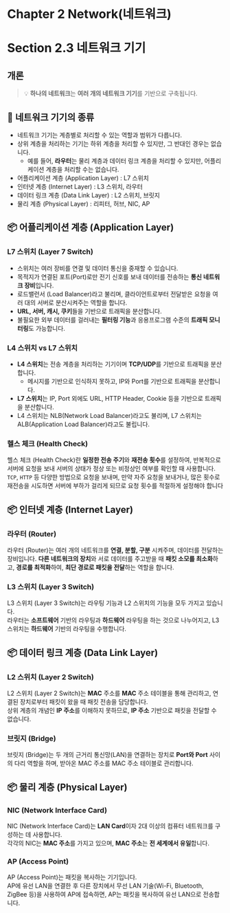 # Chapter 2 Network(네트워크)

# Section 2.3 네트워크 기기

## 개론

> 💡 **하나의 네트워크**는 **여러 개의 네트워크 기기**를 기반으로 구축됩니다.
>

## 📌 네트워크 기기의 종류

- 네트워크 기기는 계층별로 처리할 수 있는 역할과 범위가 다릅니다.
- 상위 계층을 처리하는 기기는 하위 계층을 처리할 수 있지만, 그 반대인 경우는 없습니다.
    - 예를 들어, **라우터**는 물리 계층과 데이터 링크 계층을 처리할 수 있지만, 어플리케이션 계층을 처리할 수는 없습니다.
- 어플리케이션 계층 (Application Layer) : L7 스위치
- 인터넷 계층 (Internet Layer) : L3 스위치, 라우터
- 데이터 링크 계층 (Data Link Layer) : L2 스위치, 브릿지
- 물리 계층 (Physical Layer) : 리피터, 허브, NIC, AP

## 📦 어플리케이션 계층 (Application Layer)

### L7 스위치 (Layer 7 Switch)

- 스위치는 여러 장비를 연결 및 데이터 통신을 중재할 수 있습니다.
- 목적지가 연결된 포트(Port)로만 전기 신호를 보내 데이터를 전송하는 **통신 네트워크 장비**입니다.
- 로드밸런서 (Load Balancer)라고 불리며, 클라이언트로부터 전달받은 요청을 여러 대의 서버로 분산시켜주는 역할을 합니다.
- **URL, 서버, 캐시, 쿠키**들을 기반으로 트래픽을 분산합니다.
- 불필요한 외부 데이터를 걸러내는 **필터링 기능**과 응용프로그램 수준의 **트래픽 모니터링**도 가능합니다.

### L4 스위치 vs L7 스위치

- **L4 스위치**는 전송 계층을 처리하는 기기이며 **TCP/UDP**를 기반으로 트래픽을 분산합니다.
    - 메시지를 기반으로 인식하지 못하고, IP와 Port를 기반으로 트래픽을 분산합니다.
- **L7 스위치**는 IP, Port 외에도 URL, HTTP Header, Cookie 등을 기반으로 트래픽을 분산합니다.
- L4 스위치는 NLB(Network Load Balancer)라고도 불리며, L7 스위치는 ALB(Application Load Balancer)라고도 불립니다.

### 헬스 체크 (Health Check)

헬스 체크 (Health Check)란 **일정한 전송 주기**와 **재전송 횟수**를 설정하여, 반복적으로 서버에 요청을 보내 서버의 상태가 정상 또는 비정상인 여부를 확인할 때 사용합니다.    
`TCP`, `HTTP` 등 다양한 방법으로 요청을 보내며, 만약 자주 요청을 보내거나, 많은 횟수로 재전송을 시도하면 서버에 부하가 걸리게 되므로 요청 횟수를 적절하게 설정해야 합니다

## 📦 인터넷 계층 (Internet Layer)

### 라우터 (Router)

라우터 (Router)는 여러 개의 네트워크를 **연결, 분할, 구분** 시켜주며, 데이터를 전달하는 장비입니다.
**다른 네트워크의 장치**와 서로 데이터를 주고받을 때 **패킷 소모를 최소화**하고, **경로를 최적화**하여, **최단 경로로 패킷을 전달**하는 역할을 합니다.

### L3 스위치 (Layer 3 Switch)

L3 스위치 (Layer 3 Switch)는 라우팅 기능과 L2 스위치의 기능을 모두 가지고 있습니다.  
라우터는 **소프트웨어** 기반의 라우팅과 **하드웨어** 라우팅을 하는 것으로 나누어지고, L3 스위치는 **하드웨어** 기반의 라우팅을 수행합니다.

## 📦 데이터 링크 계층 (Data Link Layer)

### L2 스위치 (Layer 2 Switch)

L2 스위치 (Layer 2 Switch)는 **MAC** 주소를 **MAC** 주소 테이블을 통해 관리하고, 연결된 장치로부터 패킷이 왔을 때 패킷 전송을 담당합니다.  
상위 계층의 개념인 **IP 주소**를 이해하지 못하므로, **IP 주소** 기반으로 패킷을 전달할 수 없습니다.

### 브릿지 (Bridge)

브릿지 (Bridge)는 두 개의 근거리 통신망(LAN)을 연결하는 장치로 **Port와 Port** 사이의 다리 역할을 하며, 받아온 MAC 주소를 MAC 주소 테이블로 관리합니다.

## 📦 물리 계층 (Physical Layer)

### NIC (Network Interface Card)

NIC (Network Interface Card)는 **LAN Card**이자 2대 이상의 컴퓨터 네트워크를 구성하는 데 사용합니다.  
각각의 NIC는 **MAC 주소**를 가지고 있으며, **MAC 주소**는 **전 세계에서 유일**합니다.

### AP (Access Point)

AP (Access Point)는 패킷을 복사하는 기기입니다.  
AP에 유선 LAN을 연결한 후 다른 장치에서 무선 LAN 기술(Wi-Fi, Bluetooth, ZigBee 등)을 사용하여 AP에 접속하면, AP는 패킷을 복사하여 유선 LAN으로 전송합니다.
